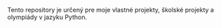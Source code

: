 Tento repository je určený pre moje vlastné projekty, školské projekty a olympiády v jazyku Python.
